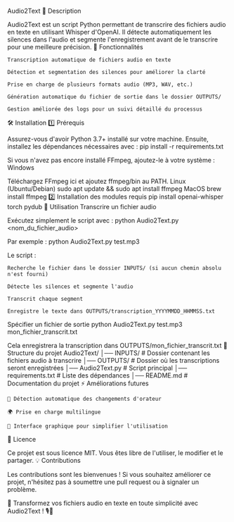 Audio2Text
📌 Description

Audio2Text est un script Python permettant de transcrire des fichiers audio en texte en utilisant Whisper d'OpenAI. Il détecte automatiquement les silences dans l'audio et segmente l'enregistrement avant de le transcrire pour une meilleure précision.
🚀 Fonctionnalités

    Transcription automatique de fichiers audio en texte

    Détection et segmentation des silences pour améliorer la clarté

    Prise en charge de plusieurs formats audio (MP3, WAV, etc.)

    Génération automatique du fichier de sortie dans le dossier OUTPUTS/

    Gestion améliorée des logs pour un suivi détaillé du processus

🛠️ Installation
1️⃣ Prérequis

Assurez-vous d'avoir Python 3.7+ installé sur votre machine. Ensuite, installez les dépendances nécessaires avec :
pip install -r requirements.txt

Si vous n'avez pas encore installé FFmpeg, ajoutez-le à votre système :
Windows

Téléchargez FFmpeg ici et ajoutez ffmpeg/bin au PATH.
Linux (Ubuntu/Debian)
sudo apt update && sudo apt install ffmpeg
MacOS
brew install ffmpeg
2️⃣ Installation des modules requis
pip install openai-whisper torch pydub
🎯 Utilisation
Transcrire un fichier audio

Exécutez simplement le script avec :
python Audio2Text.py <nom_du_fichier_audio>

Par exemple :
python Audio2Text.py test.mp3

Le script :

    Recherche le fichier dans le dossier INPUTS/ (si aucun chemin absolu n'est fourni)

    Détecte les silences et segmente l'audio

    Transcrit chaque segment

    Enregistre le texte dans OUTPUTS/transcription_YYYYMMDD_HHMMSS.txt

Spécifier un fichier de sortie
python Audio2Text.py test.mp3 mon_fichier_transcrit.txt

Cela enregistrera la transcription dans OUTPUTS/mon_fichier_transcrit.txt
📂 Structure du projet
Audio2Text/
│── INPUTS/                 # Dossier contenant les fichiers audio à transcrire
│── OUTPUTS/                # Dossier où les transcriptions seront enregistrées
│── Audio2Text.py           # Script principal
│── requirements.txt        # Liste des dépendances
│── README.md               # Documentation du projet
⚡ Améliorations futures

    🎤 Détection automatique des changements d'orateur

    🌍 Prise en charge multilingue

    📜 Interface graphique pour simplifier l'utilisation

📝 Licence

Ce projet est sous licence MIT. Vous êtes libre de l'utiliser, le modifier et le partager.
💡 Contributions

Les contributions sont les bienvenues ! Si vous souhaitez améliorer ce projet, n'hésitez pas à soumettre une pull request ou à signaler un problème.

🚀 Transformez vos fichiers audio en texte en toute simplicité avec Audio2Text ! 🎙️📜



